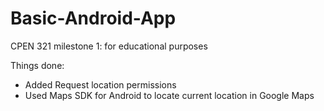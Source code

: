 # Basic-Android-App
CPEN 321 milestone 1: for educational purposes

Things done:
- Added Request location permissions
- Used Maps SDK for Android to locate current location in Google Maps
